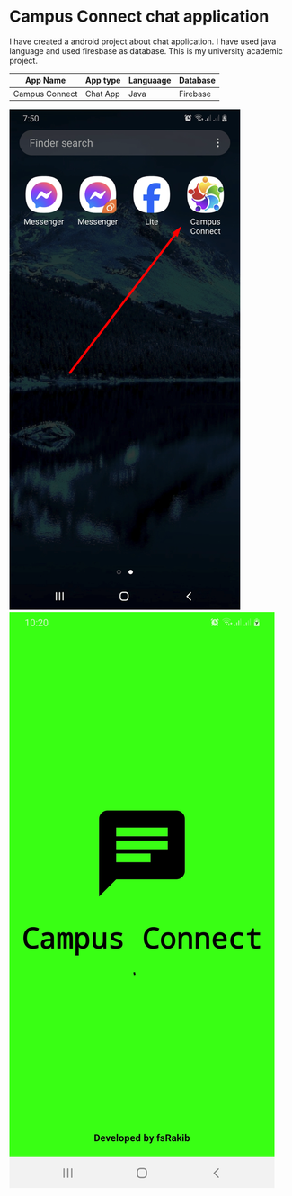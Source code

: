 # Campus Connect chat application

I have created a android project about chat application. I have used java language and used firesbase as database.
This is my university academic project.

| App Name | App type | Languaage | Database |
|-|-|-|-|
| Campus Connect | Chat App | Java | Firebase |

<img src ="https://github.com/fsRakib/Campus_Connect/blob/master/asset/Chat%20icon.png" alt="MLBC">
<img src ="https://github.com/fsRakib/Campus_Connect/blob/master/asset/splash_Activity.jpg" alt="MLBC">
